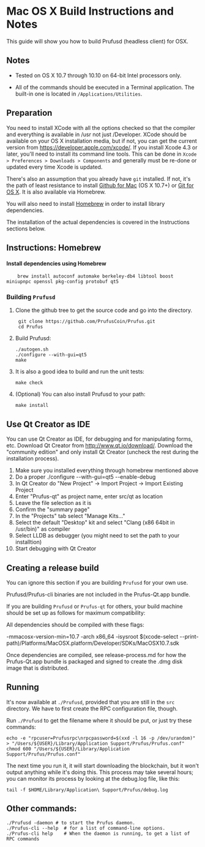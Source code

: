 Mac OS X Build Instructions and Notes
====================================
This guide will show you how to build Prufusd (headless client) for OSX.

Notes
-----

* Tested on OS X 10.7 through 10.10 on 64-bit Intel processors only.

* All of the commands should be executed in a Terminal application. The
built-in one is located in `/Applications/Utilities`.

Preparation
-----------

You need to install XCode with all the options checked so that the compiler
and everything is available in /usr not just /Developer. XCode should be
available on your OS X installation media, but if not, you can get the
current version from https://developer.apple.com/xcode/. If you install
Xcode 4.3 or later, you'll need to install its command line tools. This can
be done in `Xcode > Preferences > Downloads > Components` and generally must
be re-done or updated every time Xcode is updated.

There's also an assumption that you already have `git` installed. If
not, it's the path of least resistance to install [Github for Mac](https://mac.github.com/)
(OS X 10.7+) or
[Git for OS X](https://code.google.com/p/git-osx-installer/). It is also
available via Homebrew.

You will also need to install [Homebrew](http://brew.sh) in order to install library
dependencies.

The installation of the actual dependencies is covered in the Instructions
sections below.

Instructions: Homebrew
----------------------

#### Install dependencies using Homebrew

        brew install autoconf automake berkeley-db4 libtool boost miniupnpc openssl pkg-config protobuf qt5

### Building `Prufusd`

1. Clone the github tree to get the source code and go into the directory.

        git clone https://github.com/PrufusCoin/Prufus.git
        cd Prufus

2.  Build Prufusd:

        ./autogen.sh
        ./configure --with-gui=qt5
        make

3.  It is also a good idea to build and run the unit tests:

        make check

4.  (Optional) You can also install Prufusd to your path:

        make install

Use Qt Creator as IDE
------------------------
You can use Qt Creator as IDE, for debugging and for manipulating forms, etc.
Download Qt Creator from http://www.qt.io/download/. Download the "community edition" and only install Qt Creator (uncheck the rest during the installation process).

1. Make sure you installed everything through homebrew mentioned above
2. Do a proper ./configure --with-gui=qt5 --enable-debug
3. In Qt Creator do "New Project" -> Import Project -> Import Existing Project
4. Enter "Prufus-qt" as project name, enter src/qt as location
5. Leave the file selection as it is
6. Confirm the "summary page"
7. In the "Projects" tab select "Manage Kits..."
8. Select the default "Desktop" kit and select "Clang (x86 64bit in /usr/bin)" as compiler
9. Select LLDB as debugger (you might need to set the path to your installtion)
10. Start debugging with Qt Creator

Creating a release build
------------------------
You can ignore this section if you are building `Prufusd` for your own use.

Prufusd/Prufus-cli binaries are not included in the Prufus-Qt.app bundle.

If you are building `Prufusd` or `Prufus-qt` for others, your build machine should be set up
as follows for maximum compatibility:

All dependencies should be compiled with these flags:

 -mmacosx-version-min=10.7
 -arch x86_64
 -isysroot $(xcode-select --print-path)/Platforms/MacOSX.platform/Developer/SDKs/MacOSX10.7.sdk

Once dependencies are compiled, see release-process.md for how the Prufus-Qt.app
bundle is packaged and signed to create the .dmg disk image that is distributed.

Running
-------

It's now available at `./Prufusd`, provided that you are still in the `src`
directory. We have to first create the RPC configuration file, though.

Run `./Prufusd` to get the filename where it should be put, or just try these
commands:

    echo -e "rpcuser=Prufusrpc\nrpcpassword=$(xxd -l 16 -p /dev/urandom)" > "/Users/${USER}/Library/Application Support/Prufus/Prufus.conf"
    chmod 600 "/Users/${USER}/Library/Application Support/Prufus/Prufus.conf"

The next time you run it, it will start downloading the blockchain, but it won't
output anything while it's doing this. This process may take several hours;
you can monitor its process by looking at the debug.log file, like this:

    tail -f $HOME/Library/Application\ Support/Prufus/debug.log

Other commands:
-------

    ./Prufusd -daemon # to start the Prufus daemon.
    ./Prufus-cli --help  # for a list of command-line options.
    ./Prufus-cli help    # When the daemon is running, to get a list of RPC commands
